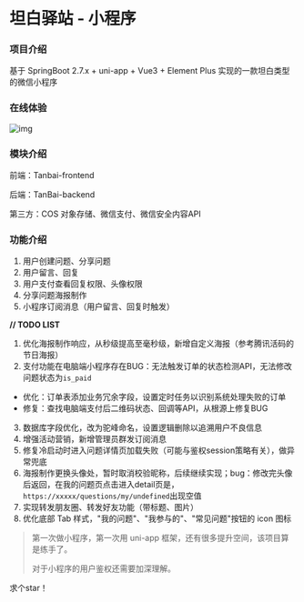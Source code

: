 # 坦白驿站 - 小程序

### 项目介绍

基于 SpringBoot 2.7.x + uni-app + Vue3 + Element Plus 实现的一款坦白类型的微信小程序



### 在线体验

![img](https://cdn.nlark.com/yuque/0/2025/png/34825149/1740658824471-71a5b0b4-fc28-418e-8ef8-6e68ab10e7eb.png)



### 模块介绍

前端：Tanbai-frontend

后端：TanBai-backend

第三方：COS 对象存储、微信支付、微信安全内容API



### 功能介绍

1. 用户创建问题、分享问题
2. 用户留言、回复
3. 用户支付查看回复权限、头像权限
4. 分享问题海报制作
5. 小程序订阅消息（用户留言、回复时触发）



**// TODO LIST**

1. 优化海报制作响应，从秒级提高至毫秒级，新增自定义海报（参考腾讯活码的节日海报）
2. 支付功能在电脑端小程序存在BUG：无法触发订单的状态检测API，无法修改问题状态为`is_paid`

- 优化：订单表添加业务冗余字段，设置定时任务以识别系统处理失败的订单
- 修复：查找电脑端支付后二维码状态、回调等API，从根源上修复BUG

3. 数据库字段优化，改为驼峰命名，设置逻辑删除以追溯用户不良信息
4. 增强活动营销，新增管理员群发订阅消息
5. 修复冷启动时进入问题详情页加载失败（可能与鉴权session策略有关），做异常兜底
6. 海报制作更换头像处，暂时取消校验昵称，后续继续实现；bug：修改完头像后返回，在我的问题页点击进入detail页是，`https://xxxxx/questions/my/undefined`出现空值
7. 实现转发朋友圈、转发好友功能（带标题、图片）
8. 优化底部 Tab 样式，"我的问题"、"我参与的"、"常见问题"按钮的 icon 图标



> 第一次做小程序，第一次用 uni-app 框架，还有很多提升空间，该项目算是练手了。
>
> 对于小程序的用户鉴权还需要加深理解。

求个star！




















